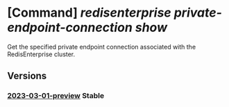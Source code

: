 # [Command] _redisenterprise private-endpoint-connection show_

Get the specified private endpoint connection associated with the RedisEnterprise cluster.

## Versions

### [2023-03-01-preview](/Resources/mgmt-plane/L3N1YnNjcmlwdGlvbnMve30vcmVzb3VyY2Vncm91cHMve30vcHJvdmlkZXJzL21pY3Jvc29mdC5jYWNoZS9yZWRpc2VudGVycHJpc2Uve30vcHJpdmF0ZWVuZHBvaW50Y29ubmVjdGlvbnMve30=/2023-03-01-preview.xml) **Stable**

<!-- mgmt-plane /subscriptions/{}/resourcegroups/{}/providers/microsoft.cache/redisenterprise/{}/privateendpointconnections/{} 2023-03-01-preview -->
